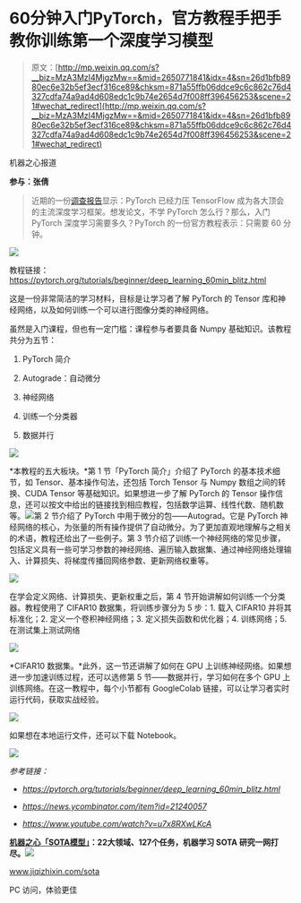 # 60分钟入门PyTorch，官方教程手把手教你训练第一个深度学习模型

> 原文：[http://mp.weixin.qq.com/s?__biz=MzA3MzI4MjgzMw==&mid=2650771841&idx=4&sn=26d1bfb8980ec6e32b5ef3ecf316ce89&chksm=871a55ffb06ddce9c6c862c76d4327cdfa74a9ad4d608edc1c9b74e2654d7f008ff396456253&scene=21#wechat_redirect](http://mp.weixin.qq.com/s?__biz=MzA3MzI4MjgzMw==&mid=2650771841&idx=4&sn=26d1bfb8980ec6e32b5ef3ecf316ce89&chksm=871a55ffb06ddce9c6c862c76d4327cdfa74a9ad4d608edc1c9b74e2654d7f008ff396456253&scene=21#wechat_redirect)

机器之心报道

**参与：张倩**

> 近期的一份[调查报告](http://mp.weixin.qq.com/s?__biz=MzA3MzI4MjgzMw==&mid=2650771624&idx=3&sn=d6ec422d15c0e12b0790d3dd83d4729f&chksm=871a54d6b06dddc06349f9908bf49855baa60c448f4e060c7d209be709369e90b91a598b568c&scene=21#wechat_redirect)显示：PyTorch 已经力压 TensorFlow 成为各大顶会的主流深度学习框架。想发论文，不学 PyTorch 怎么行？那么，入门 PyTorch 深度学习需要多久？PyTorch 的一份官方教程表示：只需要 60 分钟。

![](../Images/0dfa6b00dd139df0cce54cf8fbf42518.jpg)

教程链接：https://pytorch.org/tutorials/beginner/deep_learning_60min_blitz.html

这是一份非常简洁的学习材料，目标是让学习者了解 PyTorch 的 Tensor 库和神经网络，以及如何训练一个可以进行图像分类的神经网络。

虽然是入门课程，但也有一定门槛：课程参与者要具备 Numpy 基础知识。该教程共分为五节：

1.  PyTorch 简介

2.  Autograde：自动微分

3.  神经网络

4.  训练一个分类器

5.  数据并行

![](../Images/be397bd0033dd3075cedab3d2fa003f7.jpg)

*本教程的五大板块。*第 1 节「PyTorch 简介」介绍了 PyTorch 的基本技术细节，如 Tensor、基本操作句法，还包括 Torch Tensor 与 Numpy 数组之间的转换、CUDA Tensor 等基础知识。如果想进一步了解 PyTorch 的 Tensor 操作信息，还可以按文中给出的链接找到相应教程，包括数学运算、线性代数、随机数等。![](../Images/de39c325eb493cb9690e5aae237b56c0.jpg)第 2 节介绍了 PyTorch 中用于微分的包——Autograd。它是 PyTorch 神经网络的核心，为张量的所有操作提供了自动微分。为了更加直观地理解与之相关的术语，教程还给出了一些例子。第 3 节介绍了训练一个神经网络的常见步骤，包括定义具有一些可学习参数的神经网络、遍历输入数据集、通过神经网络处理输入、计算损失、将梯度传播回网络参数、更新网络权重等。

![](../Images/d3f14b2891af4ac247e7dd95cd05e067.jpg)

在学会定义网络、计算损失、更新权重之后，第 4 节开始讲解如何训练一个分类器。教程使用了 CIFAR10 数据集，将训练步骤分为 5 步：1\. 载入 CIFAR10 并将其标准化；2\. 定义一个卷积神经网络；3\. 定义损失函数和优化器；4\. 训练网络；5\. 在测试集上测试网络

![](../Images/32624a75d2ac5276c028081bb99a31ad.jpg)

*CIFAR10 数据集。*此外，这一节还讲解了如何在 GPU 上训练神经网络。如果想进一步加速训练过程，还可以选修第 5 节——数据并行，学习如何在多个 GPU 上训练网络。在这一教程中，每个小节都有 GoogleColab 链接，可以让学习者实时运行代码，获取实战经验。

![](../Images/fb3c630d325797bd74f6b056acd8287f.jpg)

如果想在本地运行文件，还可以下载 Notebook。

![](../Images/074928697897d3f988400cd8bdc78cb8.jpg)

*参考链接：*

*   *https://pytorch.org/tutorials/beginner/deep_learning_60min_blitz.html*

*   *https://news.ycombinator.com/item?id=21240057*

*   *https://www.youtube.com/watch?v=u7x8RXwLKcA*

**[机器之心「SOTA模型」](http://mp.weixin.qq.com/s?__biz=MzA3MzI4MjgzMw==&mid=2650770891&idx=1&sn=25bde35991047a997337c8dd25350089&chksm=871a49b5b06dc0a36fc3407e3643550ef97f72b007e67c4f4be250bfd60c9fdc5389624569c0&scene=21#wechat_redirect)****：****22****大领域、127个任务，机器学习 SOTA 研究一网打尽。****[![](../Images/b9b6a80298070cc7bfd0977f3781a267.jpg)](http://mp.weixin.qq.com/s?__biz=MzA3MzI4MjgzMw==&mid=2650770891&idx=1&sn=25bde35991047a997337c8dd25350089&chksm=871a49b5b06dc0a36fc3407e3643550ef97f72b007e67c4f4be250bfd60c9fdc5389624569c0&scene=21#wechat_redirect)**

www.jiqizhixin.com/sota

PC 访问，体验更佳